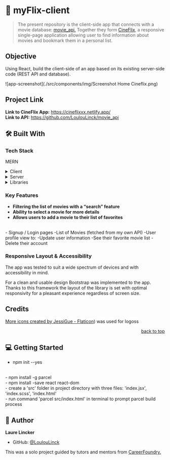 # 📖 myFlix-client

> The present repository is the client-side app that connects with a movie database: <a href="https://github.com/LoulouLinck/movie_api">movie_api.</a>
> Together they form <a href="https://cineflixxx.netlify.app/">CineFlix</a>, a responsive single-page application allowing user to find information about movies and bookmark them in a personal list. 

## Objective
Using React, build the client-side of an app based on its existing server-side code (REST API and database).

![app-screenshot](./src/components/img/Screenshot Home Cineflix.png)

## Project Link
**Link to CineFlix App:** https://cineflixxx.netlify.app/
<br>
**Link to API:** https://github.com/LoulouLinck/movie_api

## 🛠 Built With

### Tech Stack
MERN
<details>
  <summary>Client</summary>
  <ul>
    <li>MongoDB</li>
    <li>Express</li>
    <li>React</li>
    <li>Node.js</li>
    <br>
    <li>Parcel (build tool)</li>
    <li>JSX</li>
    <li>Vanilla JS</li>
    <li>HTML</li>
    <li>CSS</li>
    <li></li>
     <li>bootstrap</li>
     <li>react-bootstrap</li>
     <li>react-router</li>
     <li>react-dom</li>
     <li>react-router-dom</li>
  </ul>
</details>

<details>
  <summary>Server</summary>
  <ul>
    <li><a href="https://pokeapi.co/">MongoDB Atlas Database</a></li>
  </ul>
</details>

<details>
  <summary>Libraries</summary>
  <ul>
<!--     <li><a href="https://"></a></li>  -->
    <li><a href="https://getbootstrap.com/">Bootstrap</a></li>
  </ul>
</details>

<!-- <details>
  <summary></summary>
  <ul>
    <li><a href="https://"></a></li> 
    <li><a href=""></a></li>
  </ul>
</details> -->

 <!-- Features -->

### Key Features 
 
- **Filtering the list of movies with a “search” feature**
- **Ability to select a movie for more details**
- **Allows users to add a movie to their list of favorites**
<br>
- Signup / Login pages
-List of Movies (fetched from my own API)
-User profile view to:
-Update user information
-See their favorite movie list
-Delete their account

<br>

<!-- ![](./img/....png)
<br>
![](./img/....png) -->

### Responsive Layout & Accessibility

The app was tested to suit a wide spectrum of devices and with accessibility in mind.
<!-- <br>
Components incuding the modal and navigation bar are accessible to screen readers.
<br> -->
For a clean and usable design Bootstrap was implemented to the app. Thanks to this framework the layout of the library is set with optimal responsivity for a pleasant experience regardless of screen size.

## Credits

<a href="https://www.flaticon.com/free-icons/more" title="more icons">More icons created by JessiGue - Flaticon</a>) was used for logoss

<p align="right"><a href="#readme-top">back to top</a></p>

<!-- GETTING STARTED -->

## 💻 Getting Started 

- npm init --yes
<br>
- npm install -g parcel
<br>
- npm install -save react react-dom
<br>
- create a 'src' folder in project directory with three files: 'index.jsx', 'index.scss', 'index.html'
<br>
- run command 'parcel src/index.html' in terminal to prompt parcel build process

## 👥 Author <a name="authors"></a>

**Laure Lincker**

- GitHub: [@LoulouLinck](https://github.com/LoulouLinck)

This was a solo project guided by tutors and mentors from <a href="https://careerfoundry.com/en/courses/become-a-web-developer/">CareerFoundry.</a>
